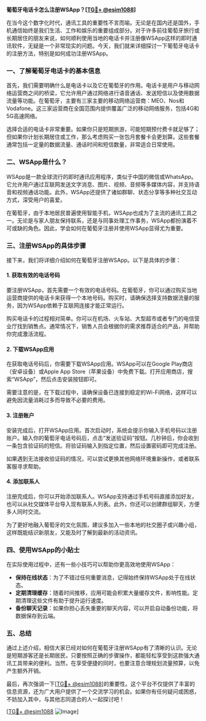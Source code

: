 **葡萄牙电话卡怎么注册WSApp？[[TG💪+ @esim1088](https://t.me/s/esim1088)]**

在当今这个数字化时代，通讯工具的重要性不言而喻。无论是在国内还是国外，手机通信始终是我们生活、工作和娱乐的重要组成部分。对于许多前往葡萄牙旅行或长期居住的朋友来说，如何顺利使用当地的电话卡并注册像WSApp这样的即时通讯软件，无疑是一个非常现实的问题。今天，我们就来详细探讨一下葡萄牙电话卡的注册方法，特别是如何成功注册WSApp。

### 一、了解葡萄牙电话卡的基本信息

首先，我们需要明确什么是电话卡以及它在葡萄牙的作用。电话卡是用户与移动网络运营商之间的桥梁，它允许用户通过网络进行语音通话、发送短信以及使用数据流量等功能。在葡萄牙，主要有三家主要的移动网络运营商：MEO、Nos和Vodafone。这三家运营商在全国范围内提供覆盖广泛的移动网络服务，包括4G和5G高速网络。

选择合适的电话卡非常重要。如果你只是短期旅游，可能短期预付费卡就足够了；但如果你计划长期居住或工作，那么考虑购买一张包月套餐卡会更划算。这些套餐通常包括一定量的数据流量、通话时间和短信数量，非常适合日常使用。

### 二、WSApp是什么？

WSApp是一款全球流行的即时通讯应用程序，类似于中国的微信或WhatsApp。它允许用户通过互联网发送文字消息、图片、视频、音频等多媒体内容，并支持语音和视频通话功能。此外，WSApp还提供了诸如群聊、状态分享等多种社交互动方式，深受用户的喜爱。

在葡萄牙，由于本地居民普遍使用智能手机，WSApp也成为了主流的通讯工具之一。无论是与家人朋友保持联系，还是与同事处理工作事务，WSApp都扮演着不可或缺的角色。因此，学会如何在葡萄牙注册并使用WSApp显得尤为重要。

### 三、注册WSApp的具体步骤

接下来，我们将详细介绍如何在葡萄牙注册WSApp。以下是具体的步骤：

#### 1. 获取有效的电话号码

要注册WSApp，首先需要一个有效的电话号码。在葡萄牙，你可以通过购买当地运营商提供的电话卡来获得一个本地号码。购买时，请确保选择支持数据流量的服务，因为WSApp依赖于互联网连接才能正常运行。

购买电话卡的过程相对简单。你可以在机场、火车站、大型超市或者专门的电信营业厅找到销售点。通常情况下，销售人员会根据你的需求推荐适合的产品，并帮助你完成激活流程。

#### 2. 下载WSApp应用

在获取电话号码后，你需要下载WSApp应用。WSApp可以在Google Play商店（安卓设备）或Apple App Store（苹果设备）中免费下载。打开应用商店，搜索“WSApp”，然后点击安装按钮即可。

需要注意的是，在下载过程中，请确保设备已连接到稳定的Wi-Fi网络，这样可以避免因流量消耗过多而导致不必要的费用。

#### 3. 注册账户

安装完成后，打开WSApp应用。首次启动时，系统会提示你输入手机号码以注册账户。输入你的葡萄牙电话号码后，点击“发送验证码”按钮。几秒钟后，你会收到一条包含验证码的短信。将验证码输入到指定位置，然后设置密码即可完成注册。

如果遇到无法接收验证码的情况，可以尝试更换其他网络环境重新操作，或者联系客服寻求帮助。

#### 4. 添加联系人

注册完成后，你可以开始添加联系人。WSApp支持通过手机号码直接添加好友，也可以从社交媒体平台导入现有联系人列表。此外，你还可以创建群组聊天，方便多人同时交流。

为了更好地融入葡萄牙的文化氛围，建议多加入一些本地的社交圈子或兴趣小组，这样既能结识新朋友，又能及时了解到最新的活动资讯。

### 四、使用WSApp的小贴士

在实际使用过程中，还有一些小技巧可以帮助你更高效地使用WSApp：

- **保持在线状态**：为了不错过任何重要消息，记得始终保持WSApp处于在线状态。
- **定期清理缓存**：随着时间推移，应用可能会积累大量缓存文件，影响性能。定期清理这些文件有助于提升运行速度。
- **备份聊天记录**：如果你担心丢失重要的聊天内容，可以开启自动备份功能，将数据保存到云端。

### 五、总结

通过上述介绍，相信大家已经对如何在葡萄牙注册WSApp有了清晰的认识。无论是短期游客还是长期居民，只要按照正确的步骤操作，都能轻松享受到这款强大通讯工具带来的便利。当然，在享受便捷的同时，也要注意合理规划流量预算，以免产生额外开销。

最后，再次强调一下[[TG💪+ @esim1088](https://t.me/s/esim1088)]的重要性。这个平台不仅提供了丰富的信息资源，还为广大用户提供了一个交流学习的机会。如果你有任何疑问或困惑，不妨加入其中，与其他志同道合的人一起探讨吧！

[[TG💪+ @esim1088](https://t.me/s/esim1088) ![Image](https://i.postimg.cc/4NQfJmqS/Snipaste-2025-05-13-00-14-12.png)]
